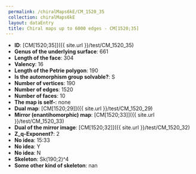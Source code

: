 ```yaml
--- 
 permalink: /chiralMaps6kE/CM_1520_35 
 collection: chiralMaps6kE
 layout: dataEntry
 title: Chiral maps up to 6000 edges - CM[1520;35]
---
```


- **ID**: [CM[1520;35]]({{ site.url }}/test/CM_1520_35)
- **Genus of the underlying surface**: 661
- **Length of the face**: 304
- **Valency**: 16
- **Length of the Petrie polygon**: 190
- **Is the automorphism group solvable?**: S
- **Number of vertices**: 190
- **Number of edges**: 1520
- **Number of faces**: 10
- **The map is self-**: none
- **Dual map**: [CM[1520;29]]({{ site.url }}/test/CM_1520_29)
- **Mirror (enantihomorphic) map**: [CM[1520;33]]({{ site.url }}/test/CM_1520_33)
- **Dual of the mirror image**: [CM[1520;32]]({{ site.url }}/test/CM_1520_32)
- **Z_q-Exponent?**: 2
- **No idea**:  15:33
- **No idea**: Y
- **No idea**: N
- **Skeleton**: Sk(190;2)^4
- **Some other kind of skeleton**: nan
